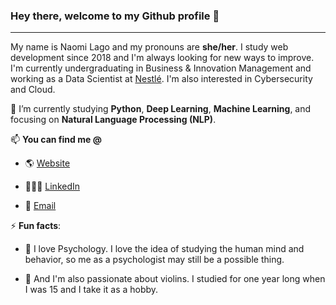### Hey there, welcome to my Github profile 👋

****

My name is Naomi Lago and my pronouns are **she/her**. I study web development since 2018 and I'm always looking for new ways to improve. I'm currently undergraduating in Business & Innovation Management and working as a Data Scientist at <a href='https://nestle.com'>Nestlé</a>. I'm also interested in Cybersecurity and Cloud.

🌱 I’m currently studying **Python**, **Deep Learning**, **Machine Learning**, and focusing on **Natural Language Processing (NLP)**.

📫 **You can find me @**

  - 🌎 [Website](https://naomilago.com/)

  - 👩🏼‍💻 [LinkedIn](https://www.linkedin.com/in/naomilago)
  
  - 📩 [Email](mailto:naomi.lago@icloud.com)

⚡ **Fun facts**:

- 🧠 I love Psychology. I love the idea of studying the human mind and behavior, so me as a psychologist may still be a possible thing.

- 🎻 And I'm also passionate about violins. I studied for one year long when I was 15 and I take it as a hobby.
